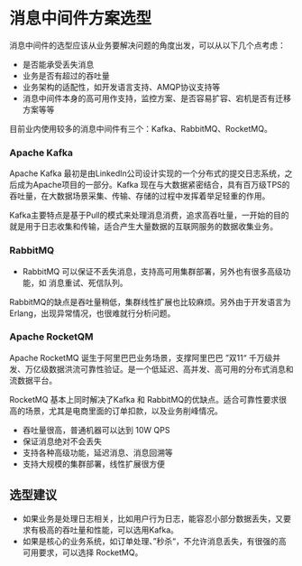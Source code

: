 # 消息中间件方案选型

消息中间件的选型应该从业务要解决问题的角度出发，可以从以下几个点考虑：

- 是否能承受丢失消息
- 业务是否有超过的吞吐量
- 业务架构的适配性，如开发语言支持、AMQP协议支持等
- 消息中间件本身的高可用作支持，监控方案、是否容易扩容、宕机是否有迁移方案等等 

目前业内使用较多的消息中间件有三个：Kafka、RabbitMQ、RocketMQ。

### Apache Kafka

Apache Kafka 最初是由LinkedIn公司设计实现的一个分布式的提交日志系统，之后成为Apache项目的一部分。Kafka 现在与大数据紧密结合，具有百万级TPS的吞吐量，在大数据场景采集、传输、存储的过程中发挥着举足轻重的作用。


Kafka主要特点是基于Pull的模式来处理消息消费，追求高吞吐量，一开始的目的就是用于日志收集和传输，适合产生大量数据的互联网服务的数据收集业务。


### RabbitMQ

- RabbitMQ 可以保证不丢失消息，支持高可用集群部署，另外也有很多高级功能，如 消息重试、死信队列。

RabbitMQ的缺点是吞吐量稍低，集群线性扩展也比较麻烦。另外由于开发语言为 Erlang，出现异常情况，也很难就行分析问题。

### Apache  RocketQM

Apache RocketMQ 诞生于阿里巴巴业务场景，支撑阿里巴巴 ”双11“ 千万级并发、万亿级数据洪流可靠性验证。是一个低延迟、高并发、高可用的分布式消息和流数据平台。

RocketMQ 基本上同时解决了Kafka 和 RabbitMQ的优缺点。适合可靠性要求很高的场景，尤其是电商里面的订单扣款，以及业务削峰情况。

- 吞吐量很高，普通机器可以达到 10W QPS
- 保证消息绝对不会丢失
- 支持各种高级功能，延迟消息、消息回溯等
- 支持大规模的集群部署，线性扩展很方便

## 选型建议

- 如果业务是处理日志相关，比如用户行为日志，能容忍小部分数据丢失，又要求有极高的吞吐量和性能，可以选用Kafka。
- 如果是核心的业务系统，如订单处理、”秒杀“，不允许消息丢失，有很强的高可用要求，可以选择 RocketMQ。